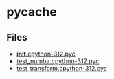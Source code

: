 # __pycache__

## Files

- [__init__.cpython-312.pyc](__init__.cpython-312.pyc)
- [test_numba.cpython-312.pyc](test_numba.cpython-312.pyc)
- [test_transform.cpython-312.pyc](test_transform.cpython-312.pyc)
